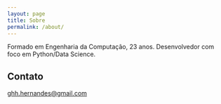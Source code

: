 ```yaml
---
layout: page
title: Sobre
permalink: /about/
---
```


Formado em Engenharia da Computação, 23 anos. Desenvolvedor com foco em Python/Data Science.

## Contato
[ghh.hernandes@gmail.com](mailto:ghh.hernandes@gmail.com)
